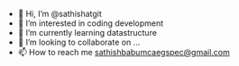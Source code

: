 - 👋 Hi, I’m @sathishatgit
- 👀 I’m interested in coding development
- 🌱 I’m currently learning datastructure
- 💞️ I’m looking to collaborate on ...
- 📫 How to reach me sathishbabumcaegspec@gmail.com

<!---
sathishatgit/sathishatgit is a ✨ special ✨ repository because its `README.md` (this file) appears on your GitHub profile.
You can click the Preview link to take a look at your changes.
--->
